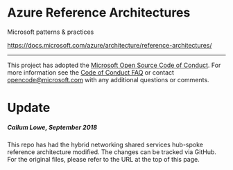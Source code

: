 # Azure Reference Architectures
Microsoft patterns & practices

https://docs.microsoft.com/azure/architecture/reference-architectures/

---

This project has adopted the [Microsoft Open Source Code of Conduct](https://opensource.microsoft.com/codeofconduct/). For more information see the [Code of Conduct FAQ](https://opensource.microsoft.com/codeofconduct/faq/) or contact [opencode@microsoft.com](mailto:opencode@microsoft.com) with any additional questions or comments.

# Update

##### Callum Lowe, September 2018

This repo has had the hybrid networking shared services hub-spoke reference architecture modified.  The changes can be tracked via GitHub.  For the original files, please refer to the URL at the top of this page.